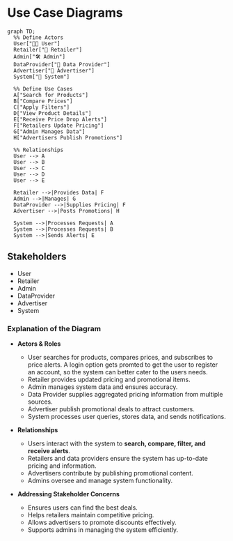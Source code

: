 # Use Case Diagrams

```mermaid
graph TD;
  %% Define Actors
  User["🧑‍💻 User"] 
  Retailer["🏪 Retailer"]
  Admin["🛠️ Admin"]
  DataProvider["🔗 Data Provider"]
  Advertiser["📢 Advertiser"]
  System["🤖 System"]

  %% Define Use Cases
  A["Search for Products"]
  B["Compare Prices"]
  C["Apply Filters"]
  D["View Product Details"]
  E["Receive Price Drop Alerts"]
  F["Retailers Update Pricing"]
  G["Admin Manages Data"]
  H["Advertisers Publish Promotions"]
  
  %% Relationships
  User --> A
  User --> B
  User --> C
  User --> D
  User --> E

  Retailer -->|Provides Data| F
  Admin -->|Manages| G
  DataProvider -->|Supplies Pricing| F
  Advertiser -->|Posts Promotions| H

  System -->|Processes Requests| A
  System -->|Processes Requests| B
  System -->|Sends Alerts| E
```

## Stakeholders
* User
* Retailer
* Admin
* DataProvider
* Advertiser
* System

### **Explanation of the Diagram**  

- **Actors & Roles**  
  - User searches for products, compares prices, and subscribes to price alerts. A login option gets promted to get the user to register an account, so the system can better cater to the users needs.  
  - Retailer provides updated pricing and promotional items.  
  - Admin manages system data and ensures accuracy.  
  - Data Provider supplies aggregated pricing information from multiple sources.  
  - Advertiser publish promotional deals to attract customers.  
  - System processes user queries, stores data, and sends notifications.  

- **Relationships**  
  - Users interact with the system to **search, compare, filter, and receive alerts**.  
  - Retailers and data providers ensure the system has up-to-date pricing and information.  
  - Advertisers contribute by publishing promotional content.  
  - Admins oversee and manage system functionality.  

- **Addressing Stakeholder Concerns**  
  - Ensures users can find the best deals.  
  - Helps retailers maintain competitive pricing.  
  - Allows advertisers to promote discounts effectively.  
  - Supports admins in managing the system efficiently.  

